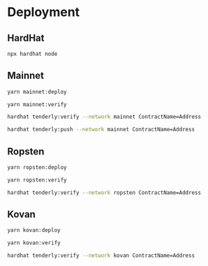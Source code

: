 # Deployment

## HardHat

```sh
npx hardhat node
```

## Mainnet

```sh
yarn mainnet:deploy
```

```sh
yarn mainnet:verify
```

```sh
hardhat tenderly:verify --network mainnet ContractName=Address
```

```sh
hardhat tenderly:push --network mainnet ContractName=Address
```

## Ropsten

```sh
yarn ropsten:deploy
```

```sh
yarn ropsten:verify
```

```sh
hardhat tenderly:verify --network ropsten ContractName=Address
```

## Kovan

```sh
yarn kovan:deploy
```

```sh
yarn kovan:verify
```

```sh
hardhat tenderly:verify --network kovan ContractName=Address
```
